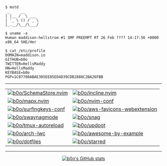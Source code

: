 ```
$ motd
 _     __
| |__ /  \ ___
| '_ \ () / _ \
|_.__/\__/\___/

$ uname -a
Human maddison-hellstrom #1 SMP PREEMPT RT 26 Feb ???? 14:17:56 +0000 x86_64 SHE/Her

$ cat /etc/profile
DOMAIN=maddison.io
GITHUB=b0o
TWITTER=HellsMaddy
HN=HellsMaddy
KEYBASE=b0o
PGP=1C07780ABAE305EE05ED4D39CDB2888C2BA26FBB
```

---

<table>
  <tbody>
    <tr>
      <td>
        <a href="https://github.com/b0o/SchemaStore.nvim"><img src="https://github-readme-stats.vercel.app/api/pin/?username=b0o&repo=SchemaStore.nvim&show_owner=true" alt="b0o/SchemaStore.nvim"></a>
      </td>
      <td>
        <a href="https://github.com/b0o/incline.nvim"><img src="https://github-readme-stats.vercel.app/api/pin/?username=b0o&repo=incline.nvim&show_owner=true" alt="b0o/incline.nvim"></a>
      </td>
    </tr>
    <tr>
      <td>
        <a href="https://github.com/b0o/mapx.nvim"><img src="https://github-readme-stats.vercel.app/api/pin/?username=b0o&repo=mapx.nvim&show_owner=true" alt="b0o/mapx.nvim"></a>
      </td>
      <td>
        <a href="https://github.com/b0o/nvim-conf"><img src="https://github-readme-stats.vercel.app/api/pin/?username=b0o&repo=nvim-conf&show_owner=true" alt="b0o/nvim-conf"></a>
      </td>
    </tr>
    <tr>
      <td>
        <a href="https://github.com/b0o/surfingkeys-conf"><img src="https://github-readme-stats.vercel.app/api/pin/?username=b0o&repo=surfingkeys-conf&show_owner=true&t=1" alt="b0o/surfingkeys-conf"></a>
      </td>
      <td>
        <a href="https://github.com/b0o/aws-favicons-webextension"><img src="https://github-readme-stats.vercel.app/api/pin/?username=b0o&repo=aws-favicons-webextension&show_owner=true" alt="b0o/aws-favicons-webextension"></a>
      </td>
    </tr>
    <tr>
      <td>
        <a href="https://github.com/b0o/swaynagmode"><img src="https://github-readme-stats.vercel.app/api/pin/?username=b0o&repo=swaynagmode&show_owner=true" alt="b0o/swaynagmode"></a>
      </td>
      <td>
        <a href="https://github.com/b0o/snag"><img src="https://github-readme-stats.vercel.app/api/pin/?username=b0o&repo=snag&show_owner=true" alt="b0o/snag"></a>
      </td>
    </tr>
    <tr>
      <td>
        <a href="https://github.com/b0o/tmux-autoreload"><img src="https://github-readme-stats.vercel.app/api/pin/?username=b0o&repo=tmux-autoreload&show_owner=true&t=1" alt="b0o/tmux-autoreload"></a>
      </td>
      <td>
        <a href="https://github.com/b0o/updoot"><img src="https://github-readme-stats.vercel.app/api/pin/?username=b0o&repo=updoot&show_owner=true" alt="b0o/updoot"></a>
      </td>
    </tr>
    <tr>
      <td>
        <a href="https://github.com/b0o/arch-lwc"><img src="https://github-readme-stats.vercel.app/api/pin/?username=b0o&repo=arch-lwc&show_owner=true" alt="b0o/arch-lwc"></a>
      </td>
      <td>
        <a href="https://github.com/b0o/awesome-by-example"><img src="https://github-readme-stats.vercel.app/api/pin/?username=b0o&repo=awesome-by-example&show_owner=true" alt="b0o/awesome-by-example"></a>
      </td>
    </tr>
    <tr>
      <td>
        <a href="https://github.com/b0o/dotfiles"><img src="https://github-readme-stats.vercel.app/api/pin/?username=b0o&repo=dotfiles&show_owner=true" alt="b0o/dotfiles"></a>
      </td>
      <td>
        <a href="https://github.com/b0o/starred"><img src="https://github-readme-stats.vercel.app/api/pin/?username=b0o&repo=starred&show_owner=true" alt="b0o/starred"></a>
      </td>
    </tr>
  </tbody>
</table>

---

<div align="center">
  <a href="https://github.com/b0o"><img src="https://github-readme-stats.vercel.app/api?username=b0o&show_icons=true&include_all_commits=true" alt="b0o's GitHub stats"></a>
</div>
